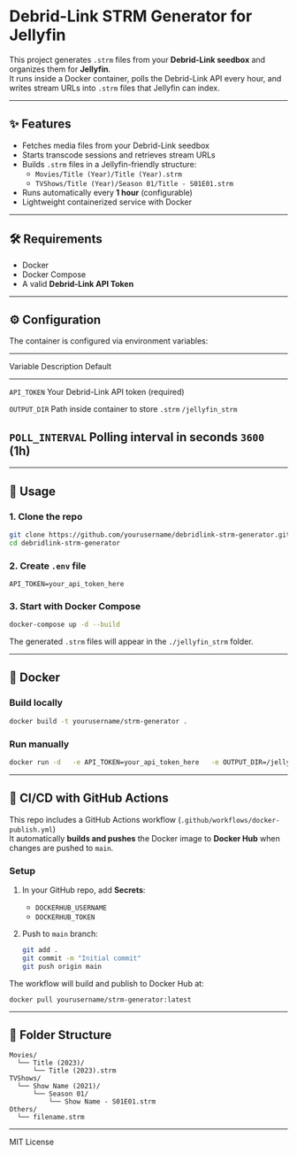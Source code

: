# Debrid-Link STRM Generator for Jellyfin

This project generates `.strm` files from your **Debrid-Link seedbox**
and organizes them for **Jellyfin**.\
It runs inside a Docker container, polls the Debrid-Link API every hour,
and writes stream URLs into `.strm` files that Jellyfin can index.

------------------------------------------------------------------------

## ✨ Features

-   Fetches media files from your Debrid-Link seedbox
-   Starts transcode sessions and retrieves stream URLs
-   Builds `.strm` files in a Jellyfin-friendly structure:
    -   `Movies/Title (Year)/Title (Year).strm`
    -   `TVShows/Title (Year)/Season 01/Title - S01E01.strm`
-   Runs automatically every **1 hour** (configurable)
-   Lightweight containerized service with Docker

------------------------------------------------------------------------

## 🛠 Requirements

-   Docker
-   Docker Compose
-   A valid **Debrid-Link API Token**

------------------------------------------------------------------------

## ⚙️ Configuration

The container is configured via environment variables:

  ----------------------------------------------------------------------------
  Variable          Description                             Default
  ----------------- --------------------------------------- ------------------
  `API_TOKEN`       Your Debrid-Link API token              (required)

  `OUTPUT_DIR`      Path inside container to store `.strm`  `/jellyfin_strm`

  `POLL_INTERVAL`   Polling interval in seconds             `3600` (1h)
  ----------------------------------------------------------------------------

------------------------------------------------------------------------

## 🚀 Usage

### 1. Clone the repo

``` bash
git clone https://github.com/yourusername/debridlink-strm-generator.git
cd debridlink-strm-generator
```

### 2. Create `.env` file

``` env
API_TOKEN=your_api_token_here
```

### 3. Start with Docker Compose

``` bash
docker-compose up -d --build
```

The generated `.strm` files will appear in the `./jellyfin_strm` folder.

------------------------------------------------------------------------

## 🐳 Docker

### Build locally

``` bash
docker build -t yourusername/strm-generator .
```

### Run manually

``` bash
docker run -d   -e API_TOKEN=your_api_token_here   -e OUTPUT_DIR=/jellyfin_strm   -e POLL_INTERVAL=3600   -v $(pwd)/jellyfin_strm:/jellyfin_strm   yourusername/strm-generator
```

------------------------------------------------------------------------

## 🔄 CI/CD with GitHub Actions

This repo includes a GitHub Actions workflow
(`.github/workflows/docker-publish.yml`)\
It automatically **builds and pushes** the Docker image to **Docker
Hub** when changes are pushed to `main`.

### Setup

1.  In your GitHub repo, add **Secrets**:

    -   `DOCKERHUB_USERNAME`
    -   `DOCKERHUB_TOKEN`

2.  Push to `main` branch:

    ``` bash
    git add .
    git commit -m "Initial commit"
    git push origin main
    ```

The workflow will build and publish to Docker Hub at:

    docker pull yourusername/strm-generator:latest

------------------------------------------------------------------------

## 📂 Folder Structure

    Movies/
      └── Title (2023)/
          └── Title (2023).strm
    TVShows/
      └── Show Name (2021)/
          └── Season 01/
              └── Show Name - S01E01.strm
    Others/
      └── filename.strm

------------------------------------------------------------------------



MIT License
